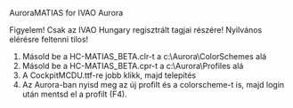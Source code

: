 AuroraMATIAS for IVAO Aurora

Figyelem! Csak az IVAO Hungary regisztrált tagjai részére! Nyilvános elérésre feltenni tilos!

1. Másold be a HC-MATIAS_BETA.clr-t a c:\Aurora\ColorSchemes alá
2. Másold be a HC-MATIAS_BETA.cpr-t a c:\Aurora\Profiles alá
3. A CockpitMCDU.ttf-re jobb klikk, majd telepítés
4. Az Aurora-ban nyisd meg az új profilt és a colorscheme-t is, majd login után mentsd el a profilt (F4).

